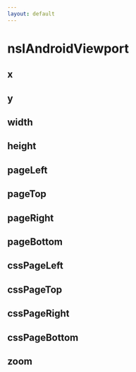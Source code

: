 ```yaml
---
layout: default
---
```


# nsIAndroidViewport #

## x ##

## y ##

## width ##

## height ##

## pageLeft ##

## pageTop ##

## pageRight ##

## pageBottom ##

## cssPageLeft ##

## cssPageTop ##

## cssPageRight ##

## cssPageBottom ##

## zoom ##
